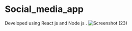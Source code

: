 # Social_media_app
Developed using React js and Node js .
![Screenshot (23)](https://user-images.githubusercontent.com/108580134/181049457-11aa9c09-a571-425a-b687-67b60dafebb1.png)
